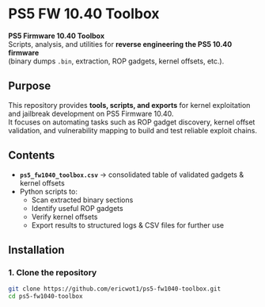  # PS5 FW 10.40 Toolbox

**PS5 Firmware 10.40 Toolbox**  
Scripts, analysis, and utilities for **reverse engineering the PS5 10.40 firmware**  
(binary dumps `.bin`, extraction, ROP gadgets, kernel offsets, etc.).


## Purpose
This repository provides **tools, scripts, and exports** for kernel exploitation and jailbreak development on PS5 Firmware 10.40.  
It focuses on automating tasks such as ROP gadget discovery, kernel offset validation, and vulnerability mapping to build and test reliable exploit chains.



## Contents
- **`ps5_fw1040_toolbox.csv`** → consolidated table of validated gadgets & kernel offsets  
- Python scripts to:
  - Scan extracted binary sections  
  - Identify useful ROP gadgets  
  - Verify kernel offsets  
  - Export results to structured logs & CSV files for further use  


## Installation

### 1. Clone the repository
```bash
git clone https://github.com/ericwot1/ps5-fw1040-toolbox.git
cd ps5-fw1040-toolbox
